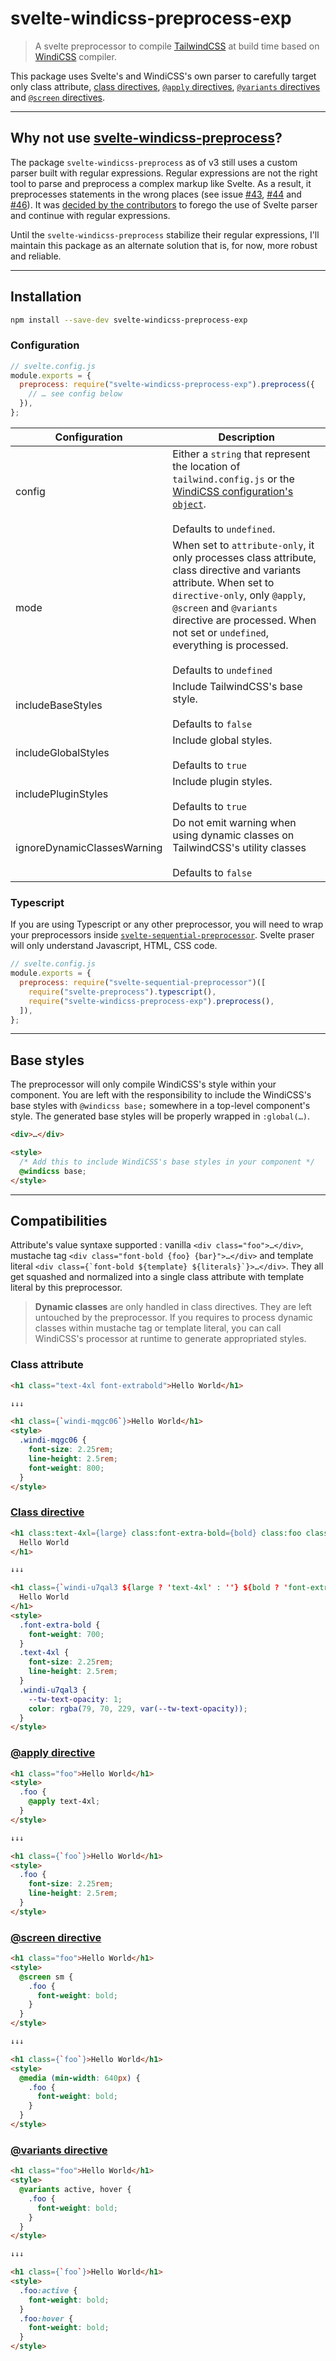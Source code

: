 # svelte-windicss-preprocess-exp

> A svelte preprocessor to compile [TailwindCSS](https://github.com/tailwindlabs/tailwindcss) at build time based on [WindiCSS](https://github.com/windicss/windicss) compiler.

This package uses Svelte's and WindiCSS's own parser to carefully target only class attribute, [class directives](https://svelte.dev/docs#class_name), [`@apply` directives](https://tailwindcss.com/docs/functions-and-directives#apply), [`@variants` directives](https://tailwindcss.com/docs/functions-and-directives#variants) and [`@screen` directives](https://tailwindcss.com/docs/functions-and-directives#screen).

---

## Why not use [svelte-windicss-preprocess](https://github.com/windicss/svelte-windicss-preprocess/)?
The package `svelte-windicss-preprocess` as of v3 still uses a custom parser built with regular expressions. Regular expressions are not the right tool to parse and preprocess a complex markup like Svelte. As a result, it preprocesses statements in the wrong places (see issue [#43](https://github.com/windicss/svelte-windicss-preprocess/issues/43), [#44](https://github.com/windicss/svelte-windicss-preprocess/issues/44) and [#46](https://github.com/windicss/svelte-windicss-preprocess/issues/46)). It was [decided by the contributors](https://github.com/windicss/svelte-windicss-preprocess/issues/50#issuecomment-793449097) to forego the use of Svelte parser and continue with regular expressions.

Until the `svelte-windicss-preprocess` stabilize their regular expressions, I'll maintain this package as an alternate solution that is, for now, more robust and reliable.

---

## Installation

```sh
npm install --save-dev svelte-windicss-preprocess-exp
```

### Configuration

```js
// svelte.config.js
module.exports = {
  preprocess: require("svelte-windicss-preprocess-exp").preprocess({
    // … see config below
  }),
};
```

<table>
	<thead>
		<tr>
			<th>Configuration</th>
			<th>Description</th>
		</tr>
	</thead>
	<tbody>
		<tr>
			<td>config</td>
			<td>
				Either a <code>string</code> that represent the location of <code>tailwind.config.js</code> or the <a href="https://windicss.netlify.app/guide/configuration.html#configuring-windi-css" target="_blank">WindiCSS configuration's <code>object</code></a>.<br /><br />Defaults to <code>undefined</code>.
			</td>
		</tr>
		<tr>
			<td>mode</td>
			<td>
				When set to <code>attribute-only</code>, it only processes class attribute, class directive and variants attribute. When set to <code>directive-only</code>, only <code>@apply</code>, <code>@screen</code> and <code>@variants</code> directive are processed. When not set or <code>undefined</code>, everything is processed.<br /><br />Defaults to <code>undefined</code>
			</td>
		</tr>
		<tr>
			<td>includeBaseStyles</td>
			<td>
				Include TailwindCSS's base style.<br /><br />Defaults to <code>false</code>
			</td>
		</tr>
		<tr>
			<td>includeGlobalStyles</td>
			<td>
				Include global styles.<br /><br />Defaults to <code>true</code>
			</td>
		</tr>
		<tr>
			<td>includePluginStyles</td>
			<td>
				Include plugin styles.<br /><br />Defaults to <code>true</code>
			</td>
		</tr>
		<tr>
			<td>ignoreDynamicClassesWarning</td>
			<td>
				Do not emit warning when using dynamic classes on TailwindCSS's utility classes<br /><br />Defaults to <code>false</code>
			</td>
		</tr>
	</tbody>
</table>

### Typescript

If you are using Typescript or any other preprocessor, you will need to wrap your preprocessors inside [`svelte-sequential-preprocessor`](https://github.com/pchynoweth/svelte-sequential-preprocessor). Svelte praser will only understand Javascript, HTML, CSS code.

```js
// svelte.config.js
module.exports = {
  preprocess: require("svelte-sequential-preprocessor")([
    require("svelte-preprocess").typescript(),
    require("svelte-windicss-preprocess-exp").preprocess(),
  ]),
};
```

---

## Base styles
The preprocessor will only compile WindiCSS's style within your component. You are left with the responsibility to include the WindiCSS's base styles with `@windicss base;` somewhere in a top-level component's style. The generated base styles will be properly wrapped in `:global(…)`.

```html
<div>…</div>

<style>
  /* Add this to include WindiCSS's base styles in your component */
  @windicss base;
</style>
```

---

## Compatibilities

Attribute's value syntaxe supported : vanilla `<div class="foo">…</div>`, mustache tag `<div class="font-bold {foo} {bar}">…</div>` and template literal ``<div class={`font-bold ${template} ${literals}`}>…</div>``. They all get squashed and normalized into a single class attribute with template literal by this preprocessor.

> **Dynamic classes** are only handled in class directives. They are left untouched by the preprocessor. If you requires to process dynamic classes within mustache tag or template literal, you can call WindiCSS's processor at runtime to generate appropriated styles.

### Class attribute

```html
<h1 class="text-4xl font-extrabold">Hello World</h1>

↓↓↓

<h1 class={`windi-mqgc06`}>Hello World</h1>
<style>
  .windi-mqgc06 {
    font-size: 2.25rem;
    line-height: 2.5rem;
    font-weight: 800;
  }
</style>
```

### [Class directive](https://svelte.dev/docs#class_name)

```html
<h1 class:text-4xl={large} class:font-extra-bold={bold} class:foo class="text-indigo-600">
  Hello World
</h1>

↓↓↓

<h1 class={`windi-u7qal3 ${large ? 'text-4xl' : ''} ${bold ? 'font-extra-bold' : ''} ${foo ? 'foo' : ''}`}>
  Hello World
</h1>
<style>
  .font-extra-bold {
    font-weight: 700;
  }
  .text-4xl {
    font-size: 2.25rem;
    line-height: 2.5rem;
  }
  .windi-u7qal3 {
    --tw-text-opacity: 1;
    color: rgba(79, 70, 229, var(--tw-text-opacity));
  }
</style>
```

### [@apply directive](https://windicss.netlify.app/guide/directives.html#apply)

```html
<h1 class="foo">Hello World</h1>
<style>
  .foo {
    @apply text-4xl;
  }
</style>

↓↓↓

<h1 class={`foo`}>Hello World</h1>
<style>
  .foo {
    font-size: 2.25rem;
    line-height: 2.5rem;
  }
</style>
```

### [@screen directive](https://windicss.netlify.app/guide/directives.html#screen)

```html
<h1 class="foo">Hello World</h1>
<style>
  @screen sm {
    .foo {
      font-weight: bold;
    }
  }
</style>

↓↓↓

<h1 class={`foo`}>Hello World</h1>
<style>
  @media (min-width: 640px) {
    .foo {
      font-weight: bold;
    }
  }
</style>
```

### [@variants directive](https://windicss.netlify.app/guide/directives.html#variants)

```html
<h1 class="foo">Hello World</h1>
<style>
  @variants active, hover {
    .foo {
      font-weight: bold;
    }
  }
</style>

↓↓↓

<h1 class={`foo`}>Hello World</h1>
<style>
  .foo:active {
    font-weight: bold;
  }
  .foo:hover {
    font-weight: bold;
  }
</style>
```